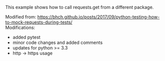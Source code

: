 
This example shows how to call requests.get from a different package.



Modified from: <https://bhch.github.io/posts/2017/09/python-testing-how-to-mock-requests-during-tests/>     
Modifications:
* added pytest 
* minor code changes and added comments
* updates for python >= 3.3
* http -> https usage

